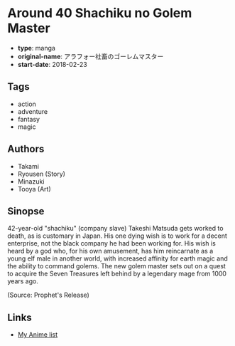 # Around 40 Shachiku no Golem Master

-   **type**: manga
-   **original-name**: アラフォー社畜のゴーレムマスター
-   **start-date**: 2018-02-23

## Tags

-   action
-   adventure
-   fantasy
-   magic

## Authors

-   Takami
-   Ryousen (Story)
-   Minazuki
-   Tooya (Art)

## Sinopse

42-year-old "shachiku" (company slave) Takeshi Matsuda gets worked to death, as is customary in Japan. His one dying wish is to work for a decent enterprise, not the black company he had been working for. His wish is heard by a god who, for his own amusement, has him reincarnate as a young elf male in another world, with increased affinity for earth magic and the ability to command golems. The new golem master sets out on a quest to acquire the Seven Treasures left behind by a legendary mage from 1000 years ago.

(Source: Prophet's Release)

## Links

-   [My Anime list](https://myanimelist.net/manga/128497/Around_40_Shachiku_no_Golem_Master)
